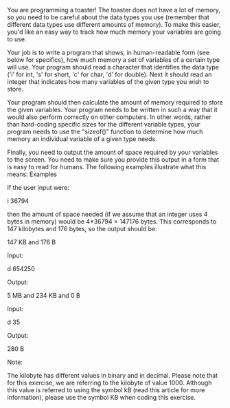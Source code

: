 You are programming a toaster! The toaster does not have a lot of memory, so you need to be careful about the data types you use (remember that different data types use different amounts of memory). To make this easier, you'd like an easy way to track how much memory your variables are going to use.

Your job is to write a program that shows, in human-readable form (see below for specifics), how much memory a set of variables of a certain type will use. Your program should read a character that identifies the data type ('i' for int, 's' for short, 'c' for char, 'd' for double). Next it should read an integer that indicates how many variables of the given type you wish to store.

Your program should then calculate the amount of memory required to store the given variables. Your program needs to be written in such a way that it would also perform correctly on other computers. In other words, rather than hard-coding specific sizes for the different variable types, your program needs to use the "sizeof()" function to determine how much memory an individual variable of a given type needs.

Finally, you need to output the amount of space required by your variables to the screen. You need to make sure you provide this output in a form that is easy to read for humans. The following examples illustrate what this means:
Examples

If the user input were:

i 36794

then the amount of space needed (if we assume that an integer uses 4 bytes in memory) would be 4*36794 = 147176 bytes. This corresponds to 147 kilobytes and 176 bytes, so the output should be:

147 KB and 176 B

 
Input:

d 654250

Output:

5 MB and 234 KB and 0 B

 
Input:

d 35

Output:

280 B

Note:

The kilobyte has different values in binary and in decimal. Please note that for this exercise, we are referring to the kilobyte of value 1000. Although this value is referred to using the symbol kB (read this article for more information), please use the symbol KB when coding this exercise.